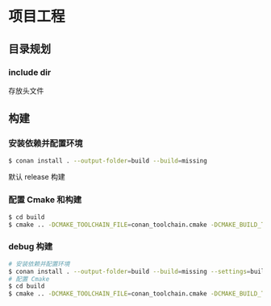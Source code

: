 # 项目工程

## 目录规划

### include dir

存放头文件

## 构建

### 安装依赖并配置环境

```sh
$ conan install . --output-folder=build --build=missing
```

默认 release 构建

### 配置 Cmake 和构建

```sh
$ cd build
$ cmake .. -DCMAKE_TOOLCHAIN_FILE=conan_toolchain.cmake -DCMAKE_BUILD_TYPE=Release
```

### debug 构建

```sh
# 安装依赖并配置环境
$ conan install . --output-folder=build --build=missing --settings=build_type=Debug
# 配置 Cmake
$ cd build
$ cmake .. -DCMAKE_TOOLCHAIN_FILE=conan_toolchain.cmake -DCMAKE_BUILD_TYPE=Debug
```

